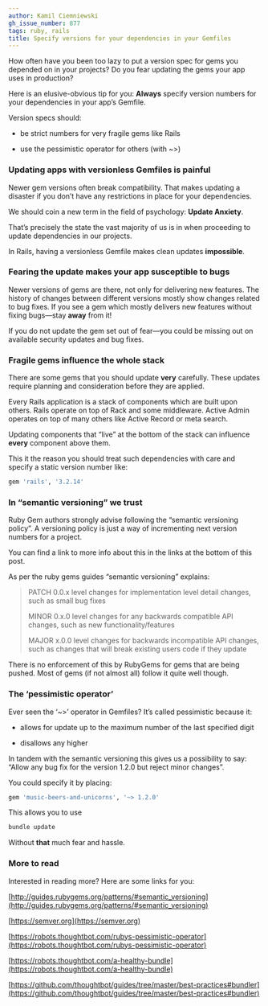 ```yaml
---
author: Kamil Ciemniewski
gh_issue_number: 877
tags: ruby, rails
title: Specify versions for your dependencies in your Gemfiles
---
```


How often have you been too lazy to put a version spec for gems you depended on in your projects? Do you fear updating the gems your app uses in production?

Here is an elusive-obvious tip for you: **Always** specify version numbers for your dependencies in your app’s Gemfile.

Version specs should:

- be strict numbers for very fragile gems like Rails

- use the pessimistic operator for others (with ~>)

### Updating apps with versionless Gemfiles is painful

Newer gem versions often break compatibility. That makes updating a disaster if you don’t have any restrictions in place for your dependencies.

We should coin a new term in the field of psychology: **Update Anxiety**.

That’s precisely the state the vast majority of us is in when proceeding to update dependencies in our projects.

In Rails, having a versionless Gemfile makes clean updates **impossible**.

### Fearing the update makes your app susceptible to bugs

Newer versions of gems are there, not only for delivering new features. The history of changes between different versions mostly show changes related to bug fixes. If you see a gem which mostly delivers new features without fixing bugs—​stay **away** from it!

If you do not update the gem set out of fear—​you could be missing out on available security updates and bug fixes.

### Fragile gems influence the whole stack

There are some gems that you should update **very** carefully. These updates require planning and consideration before they are applied.

Every Rails application is a stack of components which are built upon others. Rails operate on top of Rack and some middleware. Active Admin operates on top of many others like Active Record or meta search.

Updating components that “live” at the bottom of the stack can influence **every** component above them.

This it the reason you should treat such dependencies with care and specify a static version number like:

```ruby
gem 'rails', '3.2.14'
```

### In “semantic versioning” we trust

Ruby Gem authors strongly advise following the “semantic versioning policy”. A versioning policy is just a way of incrementing next version numbers for a project.

You can find a link to more info about this in the links at the bottom of this post.

As per the ruby gems guides “semantic versioning” explains:

> PATCH 0.0.x level changes for implementation level detail changes, such as small bug fixes
> 
> MINOR 0.x.0 level changes for any backwards compatible API changes, such as new functionality/features
> 
> MAJOR x.0.0 level changes for backwards incompatible API changes, such as changes that will break existing users code if they update
 
There is no enforcement of this by RubyGems for gems that are being pushed. Most of gems (if not almost all) follow it quite well though.

### The ‘pessimistic operator’

Ever seen the ‘~>’ operator in Gemfiles? It’s called pessimistic because it:

- allows for update up to the maximum number of the last specified digit

- disallows any higher

In tandem with the semantic versioning this gives us a possibility to say: “Allow any bug fix for the version 1.2.0 but reject minor changes”.

You could specify it by placing:

```ruby
gem 'music-beers-and-unicorns', '~> 1.2.0'
```

This allows you to use

```bash
bundle update
```

Without **that** much fear and hassle.

### More to read

Interested in reading more? Here are some links for you:

[http://guides.rubygems.org/patterns/#semantic_versioning](http://guides.rubygems.org/patterns/#semantic_versioning)

[https://semver.org](https://semver.org)

[https://robots.thoughtbot.com/rubys-pessimistic-operator](https://robots.thoughtbot.com/rubys-pessimistic-operator)

[https://robots.thoughtbot.com/a-healthy-bundle](https://robots.thoughtbot.com/a-healthy-bundle)

[https://github.com/thoughtbot/guides/tree/master/best-practices#bundler](https://github.com/thoughtbot/guides/tree/master/best-practices#bundler)
